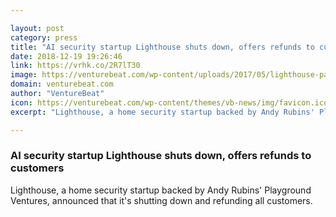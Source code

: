 ```yaml
---

layout: post
category: press
title: "AI security startup Lighthouse shuts down, offers refunds to customers"
date: 2018-12-19 19:26:46
link: https://vrhk.co/2R7lT30
image: https://venturebeat.com/wp-content/uploads/2017/05/lighthouse-package-cover.jpg?fit=1200%2C800&strip=all
domain: venturebeat.com
author: "VentureBeat"
icon: https://venturebeat.com/wp-content/themes/vb-news/img/favicon.ico
excerpt: "Lighthouse, a home security startup backed by Andy Rubins' Playground Ventures, announced that it's shutting down and refunding all customers."

---
```


### AI security startup Lighthouse shuts down, offers refunds to customers

Lighthouse, a home security startup backed by Andy Rubins' Playground Ventures, announced that it's shutting down and refunding all customers.